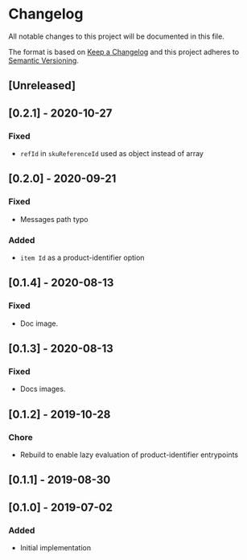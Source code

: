 # Changelog

All notable changes to this project will be documented in this file.

The format is based on [Keep a Changelog](http://keepachangelog.com/en/1.0.0/)
and this project adheres to [Semantic Versioning](http://semver.org/spec/v2.0.0.html).

## [Unreleased]

## [0.2.1] - 2020-10-27

### Fixed
- `refId` in `skuReferenceId` used as object instead of array

## [0.2.0] - 2020-09-21
### Fixed
- Messages path typo

### Added
- `item Id` as a product-identifier option

## [0.1.4] - 2020-08-13
### Fixed
- Doc image.

## [0.1.3] - 2020-08-13
### Fixed
- Docs images.

## [0.1.2] - 2019-10-28
### Chore
- Rebuild to enable lazy evaluation of product-identifier entrypoints

## [0.1.1] - 2019-08-30

## [0.1.0] - 2019-07-02

### Added

- Initial implementation
